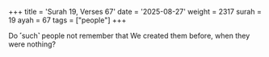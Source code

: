 +++
title = 'Surah 19, Verses 67'
date = '2025-08-27'
weight = 2317
surah = 19
ayah = 67
tags = ["people"]
+++

Do ˹such˺ people not remember that We created them before, when they were nothing?